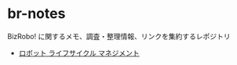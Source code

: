 # br-notes
BizRobo! に関するメモ、調査・整理情報、リンクを集約するレポジトリ

- [ロボット ライフサイクル マネジメント](RobotLifecycleManagement/index.md)

